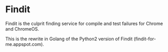 # Findit
Findit is the culprit finding service for compile and test failures for Chrome and ChromeOS.

This is the rewrite in Golang of the Python2 version of Findit (findit-for-me.appspot.com).